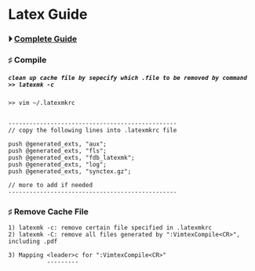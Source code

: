 
# Latex Guide 

### &#x23f5; [Complete Guide](https://www.ejmastnak.com/tutorials/vim-latex/intro.html)
### &#x266f; Compile
##### `clean up cache file by sepecify which .file to be removed by command >> latexmk -c`
```
>> vim ~/.latexmkrc 


------------------------------------------------
// copy the following lines into .latexmkrc file 

push @generated_exts, "aux";
push @generated_exts, "fls";
push @generated_exts, "fdb_latexmk";
push @generated_exts, "log";
push @generated_exts, "synctex.gz";

// more to add if needed
------------------------------------------------
```
### &#x266f; Remove Cache File 
```
1) latexmk -c: remove certain file specified in .latexmkrc 
2) latexmk -C: remove all files generated by ":VimtexCompile<CR>", including .pdf

3) Mapping <leader>c for ":VimtexCompile<CR>"
           ---------
```
